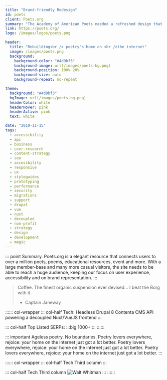 ```yaml
---
title: "Brand-friendly Redesign"
id: poets
client: Poets.org
summary: "The Academy of American Poets needed a refreshed design that respected their time-honored brand."
link: https://poets.org/
logo: /images/logos/poets.png

header:
  title: "Rebuilding<br /> poetry's home on <br />the internet"
  image: /images/poets.png
  background:
    background-color: "#4d9bf3"
    background-image: url(/images/poets-bg.png)
    background-position: 100% 20%
    background-size: auto
    background-repeat: no-repeat

theme:
  background: "#4d9bf3"
  bgImage: url(/images/poets-bg.png)
  headerColor: white
  headerHover: pink
  headerActive: pink
  text: white

date: "2019-11-15"
tags:
  - accessibility
  - api
  - business
  - user-research
  - content-strategy
  - seo
  - accesibility
  - responsive
  - ux
  - styleguides
  - prototyping
  - performance
  - security
  - migrations
  - support
  - drupal
  - vue
  - nuxt
  - decoupled
  - non-profit
  - strategy
  - design
  - development
  - magic
---
```


::: point Summary.
Poets.org is a elegant resource that connects users to over a million poets, poems, educational resources, event and more. With a large member-base and many more casual visitors, the site needs to be able to reach a huge audience, keeping our focus on user experience, accessibility and on brand representation.
:::

> Coffee. The finest organic suspension ever devised... I beat the Borg with it.
> - Captain Janeway

:::::: col-wrapper
::: col-half Tech:
Headless Drupal 8 Contenta CMS API powering a decoupled Nuxt/VueJS frontend
:::

::: col-half Top Listed SERPs:
:::big
1000+
:::
::::::

::: important Ageless poetry. No boundaries.
Poetry lovers everywhere, rejoice: your home on the internet just got a lot better. Poetry lovers everywhere, rejoice: your home on the internet just got a lot better. Poetry lovers everywhere, rejoice: your home on the internet just got a lot better.
:::

:::::: col-wrapper
::: col-half Tech
Third column
:::

::: col-half Tech
Third column
![Walt Whitman](https://i.pinimg.com/originals/2b/7e/02/2b7e02ed7453da00e776bd594a6d4e3c.png)
:::
::::::

